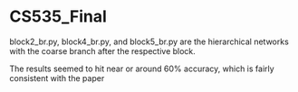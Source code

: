 # CS535_Final

block2_br.py, block4_br.py, and block5_br.py are the hierarchical networks with the coarse branch after the respective block.

The results seemed to hit near or around 60% accuracy, which is fairly consistent with the paper
